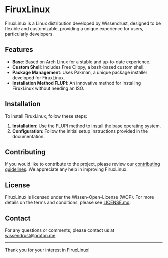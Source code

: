 # FiruxLinux

FiruxLinux is a Linux distribution developed by Wissendrust, designed to be flexible and customizable, providing a unique experience for users, particularly developers.

## Features

- **Base**: Based on Arch Linux for a stable and up-to-date experience.
- **Custom Shell**: Includes Free Clippy, a bash-based custom shell.
- **Package Management**: Uses Pakman, a unique package installer developed for FiruxLinux.
- **Installation Method FLUPI**: An innovative method for installing FiruxLinux without needing an ISO.

## Installation

To install FiruxLinux, follow these steps:

1. **Installation**: Use the FLUPI method to [install](installflupi.md) the base operating system.
2. **Configuration**: Follow the initial setup instructions provided in the documentation.

## Contributing

If you would like to contribute to the project, please review our [contributing guidelines](CONTRIBUTING.md). We appreciate any help in improving FiruxLinux.

## License

FiruxLinux is licensed under the Wissen-Open-License (WOP). For more details on the terms and conditions, please see [LICENSE.md](LICENSE.md).

## Contact

For any questions or comments, please contact us at [wissendrust@proton.me](mailto:wissendrust@proton.me).

---

Thank you for your interest in FiruxLinux!
